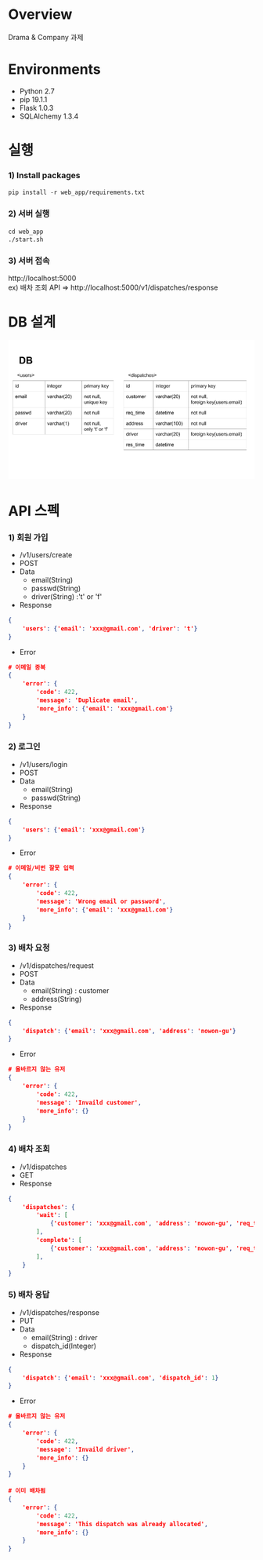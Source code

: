 # Overview
Drama & Company 과제

# Environments
* Python 2.7
* pip 19.1.1
* Flask 1.0.3
* SQLAlchemy 1.3.4

# 실행
### 1) Install packages
```shell
pip install -r web_app/requirements.txt
```

### 2) 서버 실행
```shell
cd web_app
./start.sh
```
### 3) 서버 접속
http://localhost:5000<br>
ex) 배차 조회 API => http://localhost:5000/v1/dispatches/response<br>

# DB 설계
![alt text](db.png)

# API 스펙
### 1) 회원 가입
* /v1/users/create
* POST
* Data
  * email(String)
  * passwd(String)
  * driver(String) :'t' or 'f'
* Response
```json
{
	'users': {'email': 'xxx@gmail.com', 'driver': 't'}
}
```
* Error
```json
# 이메일 중복
{
	'error': {
		'code': 422,
		'message': 'Duplicate email',
		'more_info': {'email': 'xxx@gmail.com'}
	}
}
```

    
### 2) 로그인
* /v1/users/login
* POST
* Data
	* email(String)
	* passwd(String)
* Response
```json
{
	'users': {'email': 'xxx@gmail.com'}
}
```
* Error
```json
# 이메일/비번 잘못 입력
{
	'error': {
		'code': 422,
		'message': 'Wrong email or password',
		'more_info': {'email': 'xxx@gmail.com'}
	}
}
```

### 3) 배차 요청
* /v1/dispatches/request
* POST
* Data
	* email(String) : customer
	* address(String)
* Response
```json
{
	'dispatch': {'email': 'xxx@gmail.com', 'address': 'nowon-gu'}
}
```
* Error
```json
# 올바르지 않는 유저
{
	'error': {
		'code': 422,
		'message': 'Invaild customer',
		'more_info': {}
	}
}
```

### 4) 배차 조회
* /v1/dispatches
* GET
* Response
```json
{
	'dispatches': {
		'wait': [
			{'customer': 'xxx@gmail.com', 'address': 'nowon-gu', 'req_time': '2019-01-01 00:00:00'}
		],
		'complete': [
			{'customer': 'xxx@gmail.com', 'address': 'nowon-gu', 'req_time': '2019-01-01 00:00:00', 'driver': 'xxx@gmail.com', 'res_time': '2019-01-01 01:00:00'}
		],
	}
}
```

### 5) 배차 응답
* /v1/dispatches/response
* PUT
* Data
	* email(String) : driver
	* dispatch_id(Integer)
* Response
```json
{
	'dispatch': {'email': 'xxx@gmail.com', 'dispatch_id': 1}
}
```
* Error
```json
# 올바르지 않는 유저
{
	'error': {
		'code': 422,
		'message': 'Invaild driver',
		'more_info': {}
	}
}

# 이미 배차됨
{
	'error': {
		'code': 422,
		'message': 'This dispatch was already allocated',
		'more_info': {}
	}
}
```
